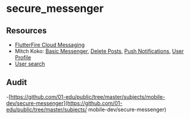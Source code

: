 # secure_messenger


## Resources

- [FlutterFire Cloud Messaging](https://firebase.flutter.dev/docs/messaging/usage)
- Mitch Koko: [Basic Messenger](https://www.youtube.com/watch?v=5xU5WH2kEc0), [Delete Posts](https://www.youtube.com/watch?v=3owMkQP6SHc), [Push Notifications](https://www.youtube.com/watch?v=A3M0N_B-CR0), [User Profile](https://www.youtube.com/watch?v=TpW7nLL57uQ)
- [User search](https://www.youtube.com/watch?v=2d1fslyxBjQ) 

## Audit

-[https://github.com/01-edu/public/tree/master/subjects/mobile-dev/secure-messenger](https://github.com/01-edu/public/tree/master/subjects/
mobile-dev/secure-messenger)